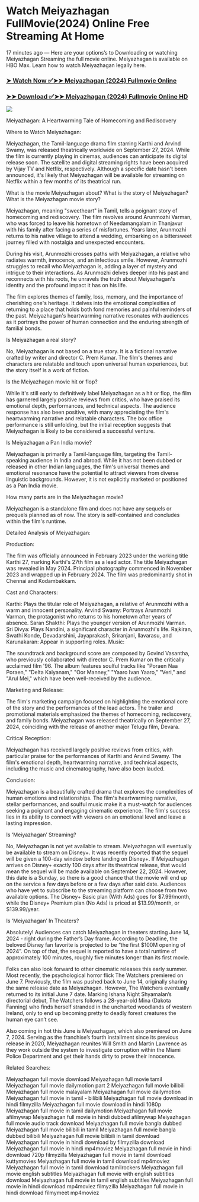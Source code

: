 # Watch Meiyazhagan FullMovie(2024) Online Free Streaming At Home

17 minutes ago — Here are your options’s to Downloading or watching Meiyazhagan Streaming the full movie online. Meiyazhagan is available on HBO Max. Learn how to watch Meiyazhagan legally here.


### [➤ Watch Now ✅➤➤ Meiyazhagan (2024) Fullmovie Online](https://tamilhindifreemovies.blogspot.com/2024/09/meiyazhagan-near-me-2024.html)

### [➤➤ Download ✅➤➤ Meiyazhagan (2024) Fullmovie Online HD](https://tamilhindifreemovies.blogspot.com/2024/09/meiyazhagan-near-me-2024.html)

<p dir="auto"><a href="https://tamilhindifreemovies.blogspot.com/2024/09/meiyazhagan-near-me-2024.html" title="PLAY NOW" rel="nofollow"><img src="https://i.imgur.com/jhNGoEt.gif" style="max-width: 100%;"></a></p>


Meiyazhagan: A Heartwarming Tale of Homecoming and Rediscovery

Where to Watch Meiyazhagan:

Meiyazhagan, the Tamil-language drama film starring Karthi and Arvind Swamy, was released theatrically worldwide on September 27, 2024. While the film is currently playing in cinemas, audiences can anticipate its digital release soon. The satellite and digital streaming rights have been acquired by Vijay TV and Netflix, respectively. Although a specific date hasn't been announced, it's likely that Meiyazhagan will be available for streaming on Netflix within a few months of its theatrical run.

What is the movie Meiyazhagan about? What is the story of Meiyazhagan? What is the Meiyazhagan movie story?

Meiyazhagan, meaning "sweetheart" in Tamil, tells a poignant story of homecoming and rediscovery. The film revolves around Arunmozhi Varman, who was forced to leave his hometown of Needamangalam in Thanjavur with his family after facing a series of misfortunes. Years later, Arunmozhi returns to his native village to attend a wedding, embarking on a bittersweet journey filled with nostalgia and unexpected encounters.

During his visit, Arunmozhi crosses paths with Meiyazhagan, a relative who radiates warmth, innocence, and an infectious smile. However, Arunmozhi struggles to recall who Meiyazhagan is, adding a layer of mystery and intrigue to their interactions. As Arunmozhi delves deeper into his past and reconnects with his roots, he unravels the truth about Meiyazhagan's identity and the profound impact it has on his life.

The film explores themes of family, loss, memory, and the importance of cherishing one's heritage. It delves into the emotional complexities of returning to a place that holds both fond memories and painful reminders of the past. Meiyazhagan's heartwarming narrative resonates with audiences as it portrays the power of human connection and the enduring strength of familial bonds.

Is Meiyazhagan a real story?

No, Meiyazhagan is not based on a true story. It is a fictional narrative crafted by writer and director C. Prem Kumar. The film's themes and characters are relatable and touch upon universal human experiences, but the story itself is a work of fiction.

Is the Meiyazhagan movie hit or flop?

While it's still early to definitively label Meiyazhagan as a hit or flop, the film has garnered largely positive reviews from critics, who have praised its emotional depth, performances, and technical aspects. The audience response has also been positive, with many appreciating the film's heartwarming narrative and relatable characters. The box office performance is still unfolding, but the initial reception suggests that Meiyazhagan is likely to be considered a successful venture.

Is Meiyazhagan a Pan India movie?

Meiyazhagan is primarily a Tamil-language film, targeting the Tamil-speaking audience in India and abroad. While it has not been dubbed or released in other Indian languages, the film's universal themes and emotional resonance have the potential to attract viewers from diverse linguistic backgrounds. However, it is not explicitly marketed or positioned as a Pan India movie.

How many parts are in the Meiyazhagan movie?

Meiyazhagan is a standalone film and does not have any sequels or prequels planned as of now. The story is self-contained and concludes within the film's runtime.

Detailed Analysis of Meiyazhagan:

Production:

The film was officially announced in February 2023 under the working title Karthi 27, marking Karthi's 27th film as a lead actor. The title Meiyazhagan was revealed in May 2024. Principal photography commenced in November 2023 and wrapped up in February 2024. The film was predominantly shot in Chennai and Kodambakkam.

Cast and Characters:

Karthi: Plays the titular role of Meiyazhagan, a relative of Arunmozhi with a warm and innocent personality.
Arvind Swamy: Portrays Arunmozhi Varman, the protagonist who returns to his hometown after years of absence.
Saran Shakthi: Plays the younger version of Arunmozhi Varman.
Sri Divya: Plays Nandini, a significant character in Arunmozhi's life.
Rajkiran, Swathi Konde, Devadarshini, Jayaprakash, Sriranjani, Ilavarasu, and Karunakaran: Appear in supporting roles.
Music:

The soundtrack and background score are composed by Govind Vasantha, who previously collaborated with director C. Prem Kumar on the critically acclaimed film '96. The album features soulful tracks like "Poraen Naa Poraen," "Delta Kalyanam," "Oor Manney," "Yaaro Ivan Yaaro," "Veri," and "Arul Mei," which have been well-received by the audience.

Marketing and Release:

The film's marketing campaign focused on highlighting the emotional core of the story and the performances of the lead actors. The trailer and promotional materials emphasized the themes of homecoming, rediscovery, and family bonds. Meiyazhagan was released theatrically on September 27, 2024, coinciding with the release of another major Telugu film, Devara.

Critical Reception:

Meiyazhagan has received largely positive reviews from critics, with particular praise for the performances of Karthi and Arvind Swamy. The film's emotional depth, heartwarming narrative, and technical aspects, including the music and cinematography, have also been lauded.

Conclusion:

Meiyazhagan is a beautifully crafted drama that explores the complexities of human emotions and relationships. The film's heartwarming narrative, stellar performances, and soulful music make it a must-watch for audiences seeking a poignant and engaging cinematic experience. The film's success lies in its ability to connect with viewers on an emotional level and leave a lasting impression.


Is ‘Meiyazhagan’ Streaming?

No, Meiyazhagan is not yet available to stream. Meiyazhagan will eventually be available to stream on Disney+. It was recently reported that the sequel will be given a 100-day window before landing on Disney+. If Meiyazhagan arrives on Disney+ exactly 100 days after its theatrical release, that would mean the sequel will be made available on September 22, 2024. However, this date is a Sunday, so there is a good chance that the movie will end up on the service a few days before or a few days after said date. Audiences who have yet to subscribe to the streaming platform can choose from two available options. The Disney+ Basic plan (With Ads) goes for $7.99/month, while the Disney+ Premium plan (No Ads) is priced at $13.99/month, or $139.99/year.

Is ‘Meiyazhagan’ In Theaters?

Absolutely! Audiences can catch Meiyazhagan in theaters starting June 14, 2024 - right during the Father’s Day frame. According to Deadline, the beloved Disney fan favorite is projected to be “the first $100M opening of 2024”. On top of that, the sequel is reported to have a total runtime of approximately 100 minutes, roughly five minutes longer than its first movie.

Folks can also look forward to other cinematic releases this early summer. Most recently, the psychological horror flick The Watchers premiered on June 7. Previously, the film was pushed back to June 14, originally sharing the same release date as Meiyazhagan. However, The Watchers eventually returned to its initial June 7 date. Marking Ishana Night Shyamalan’s directorial debut, The Watchers follows a 28-year-old Mina (Dakota Fanning) who finds herself stranded in the uncharted woodlands of western Ireland, only to end up becoming pretty to deadly forest creatures the human eye can’t see.

Also coming in hot this June is Meiyazhagan, which also premiered on June 7, 2024. Serving as the franchise’s fourth installment since its previous release in 2020, Meiyazhagan reunites Will Smith and Martin Lawrence as they work outside the system to investigate corruption within the Miami Police Department and get their hands dirty to prove their innocence.


Related Searches:

Meiyazhagan full movie download
Meiyazhagan full movie tamil
Meiyazhagan full movie dailymotion part 2
Meiyazhagan full movie bilibili
Meiyazhagan full movie malayalam
Meiyazhagan full movie dailymotion
Meiyazhagan full movie in tamil - bilibili
Meiyazhagan full movie download in hindi filmyzilla
Meiyazhagan full movie download in hindi 1080p
Meiyazhagan full movie in tamil dailymotion
Meiyazhagan full movie afilmywap
Meiyazhagan full movie in hindi dubbed afilmywap
Meiyazhagan full movie audio track download
Meiyazhagan full movie bangla dubbed
Meiyazhagan full movie bilibili in tamil
Meiyazhagan full movie bangla dubbed bilibili
Meiyazhagan full movie bilibili in tamil download
Meiyazhagan full movie in hindi download by filmyzilla
download Meiyazhagan full movie in hindi mp4moviez
Meiyazhagan full movie in hindi download 720p filmyzilla
Meiyazhagan full movie in tamil download kuttymovies
Meiyazhagan full movie in tamil download mp4moviez
Meiyazhagan full movie in tamil download tamilrockers
Meiyazhagan full movie english subtitles
Meiyazhagan full movie with english subtitles download
Meiyazhagan full movie in tamil english subtitles
Meiyazhagan full movie in hindi download mp4moviez filmyzilla
Meiyazhagan full movie in hindi download filmymeet mp4moviez
